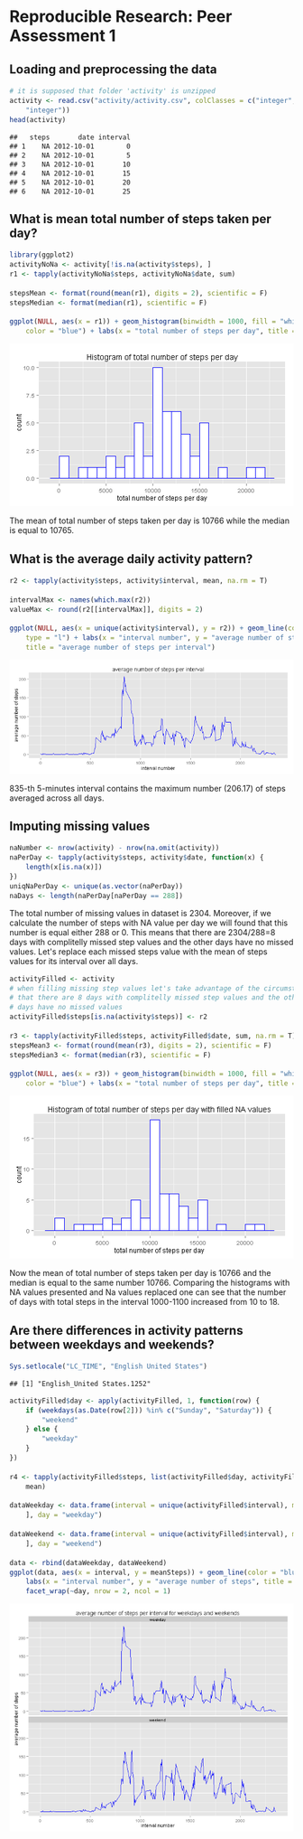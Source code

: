 # Reproducible Research: Peer Assessment 1


## Loading and preprocessing the data

```r
# it is supposed that folder 'activity' is unzipped
activity <- read.csv("activity/activity.csv", colClasses = c("integer", "Date", 
    "integer"))
head(activity)
```

```
##   steps       date interval
## 1    NA 2012-10-01        0
## 2    NA 2012-10-01        5
## 3    NA 2012-10-01       10
## 4    NA 2012-10-01       15
## 5    NA 2012-10-01       20
## 6    NA 2012-10-01       25
```



## What is mean total number of steps taken per day?


```r
library(ggplot2)
activityNoNa <- activity[!is.na(activity$steps), ]
r1 <- tapply(activityNoNa$steps, activityNoNa$date, sum)

stepsMean <- format(round(mean(r1), digits = 2), scientific = F)
stepsMedian <- format(median(r1), scientific = F)

ggplot(NULL, aes(x = r1)) + geom_histogram(binwidth = 1000, fill = "white", 
    color = "blue") + labs(x = "total number of steps per day", title = "Histogram of total number of steps per day")
```

![plot of chunk meanTotalNumber](figure/meanTotalNumber.png) 


The mean of total number of steps taken per day is 10766 while the median is equal to 10765.


## What is the average daily activity pattern?

```r
r2 <- tapply(activity$steps, activity$interval, mean, na.rm = T)

intervalMax <- names(which.max(r2))
valueMax <- round(r2[[intervalMax]], digits = 2)

ggplot(NULL, aes(x = unique(activity$interval), y = r2)) + geom_line(color = "blue", 
    type = "l") + labs(x = "interval number", y = "average number of steps", 
    title = "average number of steps per interval")
```

![plot of chunk averageDaily](figure/averageDaily.png) 


835-th 5-minutes interval contains the maximum number (206.17) of steps averaged across all days.
## Imputing missing values

```r
naNumber <- nrow(activity) - nrow(na.omit(activity))
naPerDay <- tapply(activity$steps, activity$date, function(x) {
    length(x[is.na(x)])
})
uniqNaPerDay <- unique(as.vector(naPerDay))
naDays <- length(naPerDay[naPerDay == 288])
```

The total number of missing values in dataset is 2304. Moreover, if we calculate the number of steps with NA value per day we will found that this number is equal either 288 or 0. This means that there are 2304/288=8 days with complitelly missed step values and the other days have no missed values. Let's replace  each missed steps value with the mean of steps values for its interval over all days. 


```r
activityFilled <- activity
# when filling missing step values let's take advantage of the circumstances
# that there are 8 days with complitelly missed step values and the other
# days have no missed values
activityFilled$steps[is.na(activity$steps)] <- r2

r3 <- tapply(activityFilled$steps, activityFilled$date, sum, na.rm = T)
stepsMean3 <- format(round(mean(r3), digits = 2), scientific = F)
stepsMedian3 <- format(median(r3), scientific = F)

ggplot(NULL, aes(x = r3)) + geom_histogram(binwidth = 1000, fill = "white", 
    color = "blue") + labs(x = "total number of steps per day", title = "Histogram of total number of steps per day with filled NA values")
```

![plot of chunk missingValues](figure/missingValues.png) 

Now the mean of total number of steps taken per day is 10766 and the median is equal to the same number 10766. Comparing the histograms with NA values presented and Na values replaced one can see that the number of days with total steps in the interval  1000-1100  increased from 10 to 18. 

## Are there differences in activity patterns between weekdays and weekends?

```r
Sys.setlocale("LC_TIME", "English United States")
```

```
## [1] "English_United States.1252"
```

```r
activityFilled$day <- apply(activityFilled, 1, function(row) {
    if (weekdays(as.Date(row[2])) %in% c("Sunday", "Saturday")) {
        "weekend"
    } else {
        "weekday"
    }
})

r4 <- tapply(activityFilled$steps, list(activityFilled$day, activityFilled$interval), 
    mean)

dataWeekday <- data.frame(interval = unique(activityFilled$interval), meanSteps = r4["weekday", 
    ], day = "weekday")

dataWeekend <- data.frame(interval = unique(activityFilled$interval), meanSteps = r4["weekend", 
    ], day = "weekend")

data <- rbind(dataWeekday, dataWeekend)
ggplot(data, aes(x = interval, y = meanSteps)) + geom_line(color = "blue", type = "l") + 
    labs(x = "interval number", y = "average number of steps", title = "average number of steps per interval for weekdays and weekends") + 
    facet_wrap(~day, nrow = 2, ncol = 1)
```

![plot of chunk difference](figure/difference.png) 

